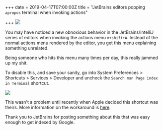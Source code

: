 +++
date = 2019-04-17T07:00:00Z
title = "JetBrains editors popping `apropos` terminal when invoking actions"

+++
![](/img/2019-04-17-KaRoFfHrDbDUw3rzL4_k9A.png)

You may have noticed a new obnoxious behavior in the JetBrains/IntelliJ series of editors when invoking the actions menu `⌘+shift+A`. Instead of the normal actions menu rendered by the editor, you get this menu explaining something unrelated.

Being someone who hits this menu many times per day, this really jammed up my shit.

To disable this, and save your sanity, go into System Preferences > Shortcuts > Services > Developer and uncheck the `Search man Page index in Terminal` shortcut. 

![](https://qbunt.com/img/2021-03-22-macos_keyboard_terribleness.png)

This wasn't a problem until recently when Apple decided this shortcut was theirs. More information on the workaround is [here](https://intellij-support.jetbrains.com/hc/en-us/community/posts/360003430700--Apropos-terminal-pops-up-when-typing-cmd-shift-A-to-get-actions-bar).

Thank you to JetBrains for posting something about this that was easy enough to get indexed by Google.